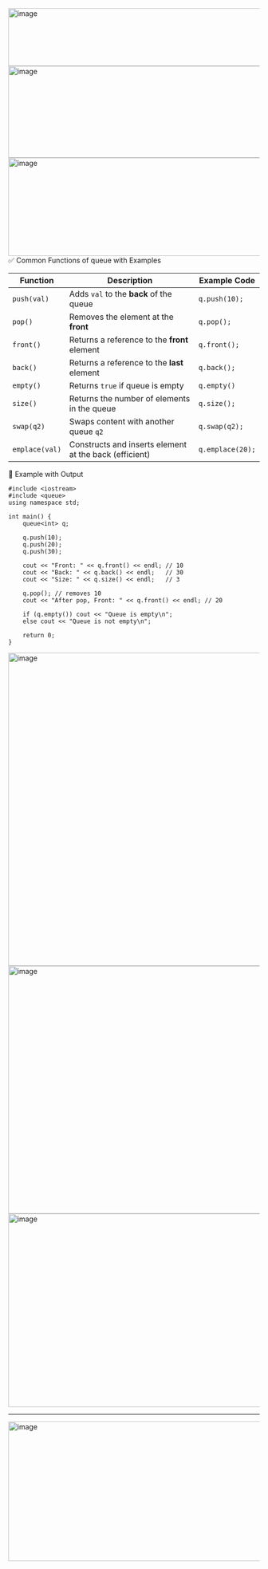 <img width="1044" height="116" alt="image" src="https://github.com/user-attachments/assets/dec602a5-cb95-4e52-8c3a-75b1a2677380" />
<img width="883" height="184" alt="image" src="https://github.com/user-attachments/assets/d1cdc59c-e3d7-4a2f-a66f-43d5070a90c9" />
<img width="845" height="197" alt="image" src="https://github.com/user-attachments/assets/b4fc0377-0bc5-4422-915e-6b1936243de8" />
✅ Common Functions of queue with Examples

| Function       | Description                                            | Example Code     |
| -------------- | ------------------------------------------------------ | ---------------- |
| `push(val)`    | Adds `val` to the **back** of the queue                | `q.push(10);`    |
| `pop()`        | Removes the element at the **front**                   | `q.pop();`       |
| `front()`      | Returns a reference to the **front** element           | `q.front();`     |
| `back()`       | Returns a reference to the **last** element            | `q.back();`      |
| `empty()`      | Returns `true` if queue is empty                       | `q.empty()`      |
| `size()`       | Returns the number of elements in the queue            | `q.size();`      |
| `swap(q2)`     | Swaps content with another queue `q2`                  | `q.swap(q2);`    |
| `emplace(val)` | Constructs and inserts element at the back (efficient) | `q.emplace(20);` |

🧪 Example with Output
```
#include <iostream>
#include <queue>
using namespace std;

int main() {
    queue<int> q;

    q.push(10);
    q.push(20);
    q.push(30);

    cout << "Front: " << q.front() << endl; // 10
    cout << "Back: " << q.back() << endl;   // 30
    cout << "Size: " << q.size() << endl;   // 3

    q.pop(); // removes 10
    cout << "After pop, Front: " << q.front() << endl; // 20

    if (q.empty()) cout << "Queue is empty\n";
    else cout << "Queue is not empty\n";

    return 0;
}
```

<img width="911" height="628" alt="image" src="https://github.com/user-attachments/assets/1e7f2b5f-a2ea-4d6a-90dc-aff65f1786de" />
<img width="975" height="497" alt="image" src="https://github.com/user-attachments/assets/545d5659-7d4e-4e6b-a886-79bf51fe6134" />
<img width="789" height="388" alt="image" src="https://github.com/user-attachments/assets/eb66b995-7287-4534-a1c8-a3fa7171af79" />

---
<img width="809" height="280" alt="image" src="https://github.com/user-attachments/assets/5547ede3-c1c5-43b0-8f17-ae2dab88809b" />



